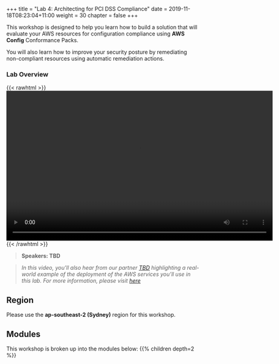 +++
title = "Lab 4: Architecting for PCI DSS Compliance"
date = 2019-11-18T08:23:04+11:00
weight = 30
chapter = false
+++

This workshop is designed to help you learn how to build a solution that will evaluate your AWS resources for configuration compliance using **AWS Config** Conformance Packs. 

You will also learn how to improve your security posture by remediating non-compliant resources using automatic remediation actions.

### Lab Overview

{{< rawhtml >}}
<video width="696" height="392" controls>
  <source src="https://apj-security-workshop.s3-ap-southeast-2.amazonaws.com/q4/lab4-intro-sourced.mp4" type="video/mp4">
  Your browser doesn't support video.
</video>
{{< /rawhtml >}}

>  **Speakers: TBD** 

>  *In this video, you’ll also hear from our partner [TBD](https://aws.amazon.com)  highlighting a real-world example of the deployment of the AWS services you’ll use in this lab. For more information, please visit [here](https://aws.amazon.com)*

## Region
Please use the **ap-southeast-2 (Sydney)** region for this workshop.

## Modules

This workshop is broken up into the modules below: 
{{% children depth=2 %}}